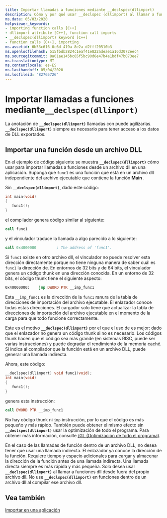 ```yaml
---
title: Importar llamadas a funciones mediante __declspec(dllimport)
description: Cómo y por qué usar __declspec (dllimport) al llamar a funciones y datos de archivos DLL.
ms.date: 05/03/2020
helpviewer_keywords:
- importing function calls [C++]
- dllimport attribute [C++], function call imports
- __declspec(dllimport) keyword [C++]
- function calls [C++], importing
ms.assetid: 6b53c616-0c6d-419a-8e2a-d2fff20510b3
ms.openlocfilehash: 515fbdb2824c1eaf41e822adeae1a16d3072eec4
ms.sourcegitcommit: 8a01ae145bc65f5bc90d6e47b4a1bdf47b073ee7
ms.translationtype: MT
ms.contentlocale: es-ES
ms.lasthandoff: 05/04/2020
ms.locfileid: "82765726"
---
```

# <a name="importing-function-calls-using-__declspecdllimport"></a>Importar llamadas a funciones mediante`__declspec(dllimport)`

La anotación de **`__declspec(dllimport)`** llamadas con puede agilizarlas. **`__declspec(dllimport)`** siempre es necesario para tener acceso a los datos de DLL exportados.

## <a name="import-a-function-from-a-dll"></a>Importar una función desde un archivo DLL

En el ejemplo de código siguiente se muestra **`__declspec(dllimport)`** cómo usar para importar llamadas a funciones desde un archivo dll en una aplicación. Suponga que `func1` es una función que está en un archivo dll independiente del archivo ejecutable que contiene la función **Main** .

Sin **`__declspec(dllimport)`**, dado este código:

```C
int main(void)
{
   func1();
}
```

el compilador genera código similar al siguiente:

```asm
call func1
```

y el vinculador traduce la llamada a algo parecido a lo siguiente:

```asm
call 0x4000000         ; The address of 'func1'.
```

Si `func1` existe en otro archivo dll, el vinculador no puede resolver esta dirección directamente porque no tiene ninguna manera de saber cuál es `func1` la dirección de. En entornos de 32 bits y de 64 bits, el vinculador genera un código thunk en una dirección conocida. En un entorno de 32 bits, el código thunk tiene el siguiente aspecto:

```asm
0x40000000:    jmp DWORD PTR __imp_func1
```

Esta `__imp_func1` es la dirección de la `func1` ranura de la tabla de direcciones de importación del archivo ejecutable. El enlazador conoce todas estas direcciones. El cargador solo tiene que actualizar la tabla de direcciones de importación del archivo ejecutable en el momento de la carga para que todo funcione correctamente.

Este es el motivo **`__declspec(dllimport)`** por el que el uso de es mejor: dado que el enlazador no genera un código thunk si no es necesario. Los códigos thunk hacen que el código sea más grande (en sistemas RISC, puede ser varias instrucciones) y puede degradar el rendimiento de la memoria caché. Si indica al compilador que la función está en un archivo DLL, puede generar una llamada indirecta.

Ahora, este código:

```C
__declspec(dllimport) void func1(void);
int main(void)
{
   func1();
}
```

genera esta instrucción:

```asm
call DWORD PTR __imp_func1
```

No hay código thunk ni `jmp` instrucción, por lo que el código es más pequeño y más rápido. También puede obtener el mismo efecto sin **`__declspec(dllimport)`** usar la optimización de todo el programa. Para obtener más información, consulte [/GL (Optimización de todo el programa)](reference/gl-whole-program-optimization.md).

En el caso de las llamadas de función dentro de un archivo DLL, no desea tener que usar una llamada indirecta. El enlazador ya conoce la dirección de la función. Requiere tiempo y espacio adicionales para cargar y almacenar la dirección de la función antes de una llamada indirecta. Una llamada directa siempre es más rápida y más pequeña. Solo desea usar **`__declspec(dllimport)`** al llamar a funciones dll desde fuera del propio archivo dll. No use **`__declspec(dllimport)`** en funciones dentro de un archivo dll al compilar ese archivo dll.

## <a name="see-also"></a>Vea también

[Importar en una aplicación](importing-into-an-application.md)
